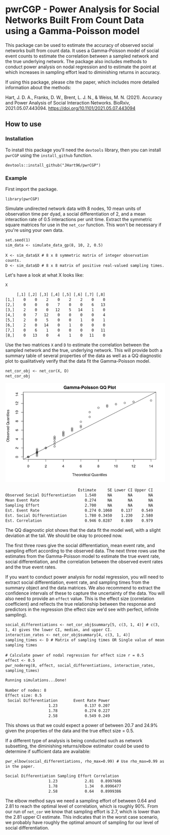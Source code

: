 # pwrCGP - Power Analysis for Social Networks Built From Count Data using a Gamma-Poisson model

This package can be used to estimate the accuracy of observed social networks built from count data. It uses a Gamma-Poisson model of social event counts to estimate the correlation between a sampled network and the true underlying network. The package also includes methods to conduct power analysis on nodal regression and to estimate the point at which increases in sampling effort lead to diminishing returns in accuracy.

If using this package, please cite the paper, which includes more detailed information about the methods:

Hart, J. D. A., Franks, D. W., Brent, L. J. N., & Weiss, M. N. (2021). Accuracy and Power Analysis of Social Interaction Networks. BioRxiv, 2021.05.07.443094. https://doi.org/10.1101/2021.05.07.443094

## How to use

### Installation

To install this package you'll need the `devtools` library, then you can install `pwrCGP` using the `install_github` function.

```{r}
devtools::install_github("JHart96/pwrCGP")
```

### Example

First import the package.

```{r}
library(pwrCGP)
```

Simulate undirected network data with 8 nodes, 10 mean units of observation time per dyad, a social differentiation of 2, and a mean interaction rate of 0.5 interactions per unit time. Extract the symmetric square matrices for use in the `net_cor` function. This won't be necessary if you're using your own data.

```{r}
set.seed(1)
sim_data <- simulate_data_gp(8, 10, 2, 0.5)

X <- sim_data$X # 8 x 8 symmetric matrix of integer observation counts.
D <- sim_data$D # 8 x 8 matrix of positive real-valued sampling times.
```

Let's have a look at what X looks like:
```{r}
X
```
```
     [,1] [,2] [,3] [,4] [,5] [,6] [,7] [,8]
[1,]    0    0    2    0    2    2    0    0
[2,]    0    0    0    7    0    0    6   13
[3,]    2    0    0   12    5   14    1    0
[4,]    0    7   12    0    0    0    0    4
[5,]    2    0    5    0    0    1    0    1
[6,]    2    0   14    0    1    0    0    0
[7,]    0    6    1    0    0    0    0   11
[8,]    0   13    0    4    1    0   11    0
```

Use the two matrices `X` and `D` to estimate the correlation between the sampled network and the true, underlying network. This will provide both a summary table of several properties of the data as well as a QQ diagnostic plot to qualitatively verify that the data fit the Gamma-Poisson model.

```{r}
net_cor_obj <- net_cor(X, D)
net_cor_obj
```
![Gamma-Poisson QQ Plot](man/figures/qq_plot.png)

```
                                Estimate     SE Lower CI Upper CI
Observed Social Differentiation    1.540     NA       NA       NA
Mean Event Rate                    0.274     NA       NA       NA
Sampling Effort                    2.700     NA       NA       NA
Est. Event Rate                    0.274 0.1060    0.137    0.549
Est. Social Differentiation        1.780 0.3450    1.230    2.580
Est. Correlation                   0.946 0.0287    0.869    0.979
```

The QQ diagnostic plot shows that the data fit the model well, with a slight deviation at the tail. We should be okay to proceed now.

The first three rows give the social differentiation, mean event rate, and sampling effort according to the observed data. The next three rows use the estimates from the Gamma-Poisson model to estimate the true event rate, social differentiation, and the correlation between the observed event rates and the true event rates.

If you want to conduct power analysis for nodal regression, you will need to extract social differentiation, event rate, and sampling times from the summary object and the data matrices. We also recommend to extract the confidence intervals of these to capture the uncertainty of the data. You will also need to provide an `effect` value. This is the effect size (correlation coefficient) and reflects the true relationship between the response and predictors in the regression (the effect size we'd see with perfect, infinite sampling). 

```{r}
social_differentiations <- net_cor_obj$summary[5, c(3, 1, 4)] # c(3, 1, 4) gives the lower CI, median, and upper CI.
interaction_rates <- net_cor_obj$summary[4, c(3, 1, 4)]
sampling_times <- D # Matrix of sampling times OR Single value of mean sampling times

# Calculate power of nodal regression for effect size r = 0.5
effect <- 0.5
pwr_nodereg(8, effect, social_differentiations, interaction_rates, sampling_times)
```

```
Running simulations...Done!

Number of nodes: 8
Effect size: 0.5
 Social Differentiation       Event Rate Power
                   1.23            0.137 0.207
                   1.78            0.274 0.227
                   2.58            0.549 0.249
```

This shows us that we could expect a power of between 20.7 and 24.9% given the properties of the data and the true effect size = 0.5.

If a different type of analysis is being conducted such as network subsetting, the diminishing returns/elbow estimator could be used to determine if sufficient data are available:
```{r}
pwr_elbow(social_differentiations, rho_max=0.99) # Use rho_max=0.99 as in the paper.
```

```
Social Differentiation Sampling Effort Correlation
                   1.23            2.81   0.8997606
                   1.78            1.34   0.8996477
                   2.58            0.64   0.8999386
```

The elbow method says we need a sampling effort of between 0.64 and 2.81 to reach the optimal level of correlation, which is roughly 90%. From our run of `net_cor` we know that sampling effort is 2.7, which is lower than the 2.81 upper CI estimate. This indicates that in the worst case scenario, we probably have roughly the optimal amount of sampling for our level of social differentiation.

